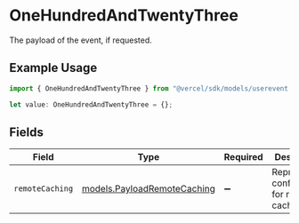 # OneHundredAndTwentyThree

The payload of the event, if requested.

## Example Usage

```typescript
import { OneHundredAndTwentyThree } from "@vercel/sdk/models/userevent.js";

let value: OneHundredAndTwentyThree = {};
```

## Fields

| Field                                                            | Type                                                             | Required                                                         | Description                                                      |
| ---------------------------------------------------------------- | ---------------------------------------------------------------- | ---------------------------------------------------------------- | ---------------------------------------------------------------- |
| `remoteCaching`                                                  | [models.PayloadRemoteCaching](../models/payloadremotecaching.md) | :heavy_minus_sign:                                               | Represents configuration for remote caching                      |